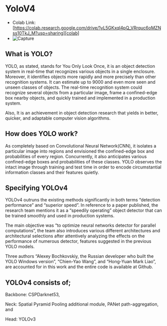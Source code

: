 # YoloV4
- Colab Link: [https://colab.research.google.com/drive/1yL5GKxql4pQ_VRrquc6oMZNss10TkJ_M?usp=sharing][colab]
- [colab]: https://colab.research.google.com/drive/1yL5GKxql4pQ_VRrquc6oMZNss10TkJ_M?usp=sharing
![Capture](https://user-images.githubusercontent.com/67067573/116483268-60f98400-a8a4-11eb-930e-0ca9dd0833c1.JPG)
## What is YOLO?
YOLO, as stated, stands for You Only Look Once, it is an object detection system in real-time that recognizes various objects in a single enclosure. Moreover, it identifies objects more rapidly and more precisely than other recognition systems. 
It can estimate up to 9000 and even more seen and unseen classes of objects. The real-time recognition system could recognize several objects from a particular image, frame a confined-edge box nearby objects, and quickly trained and implemented in a production system.

 

Also, It is an achievement in object detection research that yields in better, quicker, and adaptable computer vision algorithms. 

 

## How does YOLO work?
As completely based on Convolutional Neural Network(CNN), it isolates a particular image into regions and envisioned the confined-edge box and probabilities of every region. Concurrently, it also anticipates various confined-edge boxes and probabilities of these classes.  YOLO observes the intact image through training and test time in order to encode circumstantial information classes and their features quietly. 

## Specifying YOLOv4 
 

YOLOv4 outruns the existing methods significantly in both terms “detection performance” and “superior speed”. In reference to a paper published, the research team mentions it as a “speedily operating” object detector that can be trained smoothly and used in production systems. 

 

The main objective was “to optimize neural networks detector for parallel computations”, the team also introduces various different architectures and architectural selections after attentively analyzing the effects on the performance of numerous detector, features suggested in the previous YOLO models.

 

Three authors “Alexey Bochkovskiy, the Russian developer who built the YOLO Windows version”, “Chien-Yao Wang”, and “Hong-Yuan Mark Liao”, are accounted for in this work and the entire code is available at Github.

 

## YOLOv4 consists of;

Backbone: CSPDarknet53, 

Neck: Spatial Pyramid Pooling additional module, PANet path-aggregation, and 

Head: YOLOv3 
